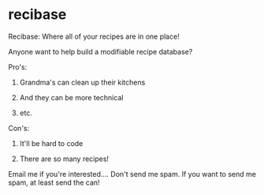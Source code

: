 recibase
========

Recibase: Where all of your recipes are in one place!

Anyone want to help build a modifiable recipe database?


Pro's:

1. Grandma's can clean up their kitchens

2. And they can be more technical

3. etc.


Con's:

1. It'll be hard to code

2. There are so many recipes!


Email me if you're interested.... Don't send me spam.
If you want to send me spam, at least send the can!

